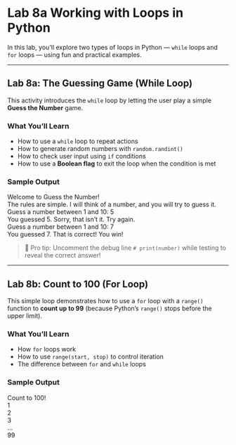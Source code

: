 # Lab 8a Working with Loops in Python

In this lab, you'll explore two types of loops in Python — `while` loops and `for` loops — using fun and practical examples.

---

## Lab 8a: The Guessing Game (While Loop)

This activity introduces the `while` loop by letting the user play a simple **Guess the Number** game.

### What You’ll Learn
- How to use a `while` loop to repeat actions  
- How to generate random numbers with `random.randint()`  
- How to check user input using `if` conditions  
- How to use a **Boolean flag** to exit the loop when the condition is met

### Sample Output
Welcome to Guess the Number!  
The rules are simple. I will think of a number, and you will try to guess it.  
Guess a number between 1 and 10: 5  
You guessed 5. Sorry, that isn’t it. Try again.  
Guess a number between 1 and 10: 7  
You guessed 7. That is correct! You win!  


> 🔐 Pro tip: Uncomment the debug line `# print(number)` while testing to reveal the correct answer!

---


## Lab 8b: Count to 100 (For Loop)

This simple loop demonstrates how to use a `for` loop with a `range()` function to **count up to 99** (because Python’s `range()` stops before the upper limit).

### What You’ll Learn
- How `for` loops work  
- How to use `range(start, stop)` to control iteration  
- The difference between `for` and `while` loops

### Sample Output
Count to 100!  
1  
2  
3  
...  
99
